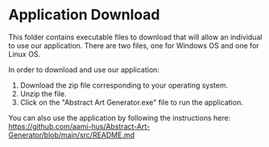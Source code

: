 # Application Download

This folder contains executable files to download that will allow an individual to use our application. There are two files, one for Windows OS and one for Linux OS.

In order to download and use our application:

1. Download the zip file corresponding to your operating system.
2. Unzip the file.
3. Click on the "Abstract Art Generator.exe" file to run the application.

You can also use the application by following the instructions here: https://github.com/aami-hus/Abstract-Art-Generator/blob/main/src/README.md

